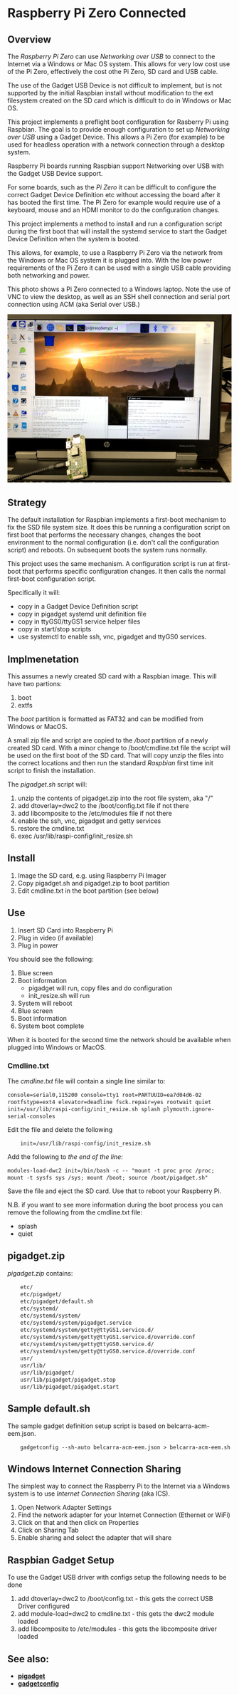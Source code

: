 # Raspberry Pi Zero Connected
## Overview

The *Raspberry Pi Zero* can use *Networking over USB* to connect to the Internet via a Windows or Mac OS system.
This allows for very low cost use of the Pi Zero, effectively the cost othe Pi Zero, SD card and USB cable. 

The use of the Gadget USB Device is not difficult to implement, but is not supported by the
initial Raspbian install without modification to the ext filesystem created on the SD card which is
difficult to do in Windows or Mac OS.

This project implements a preflight boot configuration for Rasberry Pi using Raspbian.
The goal is to provide enough configuration to set up *Networking over USB* using a Gadget Device.
This allows a Pi Zero (for example) to be used for headless operation with a network connection
through a desktop system.

Raspberry Pi boards running Raspbian support Networking over USB with the Gadget USB Device support.

For some boards, such as the *Pi Zero* it can be difficult to configure the correct Gadget Device
Definition etc without accessing the board after it has booted the first time. The Pi Zero for
example would require use of a keyboard, mouse and an HDMI monitor to do the configuration changes.

This project implements a method to install and run a configuration script during the first
boot that will install the systemd service to start the Gadget Device Definition when the system is booted.

This allows, for example, to use a Raspberry Pi Zero via the network from the Windows or
Mac OS system it is plugged into. With the low power requirements of the Pi Zero it can
be used with a single USB cable providing both networking and power.

This photo shows a Pi Zero connected to a Windows laptop. Note the use of VNC
to view the desktop, as well as an SSH shell connection and serial port connection
using ACM (aka Serial over USB.)

![alt text](/img/IMG_2229.jpg "Pi Zero Connected")



## Strategy

The default installation for Raspbian implements a first-boot mechanism to fix the SSD
file system size. It does this be running a configuration script on first boot that performs
the necessary changes, changes the boot environment to the normal configuration (i.e. don't
call the configuration script) and reboots. On subsequent boots the system runs normally.

This project uses the same mechanism. A configuration script is run at first-boot that
performs specific configuration changes. It then calls the normal first-boot configuration script.


Specifically it will:
- copy in a Gadget Device Definition script 
- copy in pigadget systemd unit definition file 
- copy in ttyGS0/ttyGS1 service helper files
- copy in start/stop scripts 
- use systemctl to enable ssh, vnc, pigadget and ttyGS0 services.


## Implmenetation

This assumes a newly created SD card with a Raspbian image. This will have two partions:
1. boot
2. extfs

The *boot* partition is formatted as FAT32 and can be modified from Windows or MacOS.

A small zip file and script are copied to the */boot* partition of a newly created SD card.
With a minor change to /boot/cmdline.txt file the script will be used on the first boot of the SD
card. That will copy unzip the files into the correct locations and then run the standard
*Raspbian* first time init script to finish the installation.

The *pigadget.sh* script will:

1. unzip the contents of pigadget.zip into the root file system, aka "/"
2. add dtoverlay=dwc2 to the /boot/config.txt file if not there
3. add libcomposite to the /etc/modules file if not there
4. enable the ssh, vnc, pigadget and getty services
5. restore the cmdline.txt
6. exec /usr/lib/raspi-config/init_resize.sh


## Install
1. Image the SD card, e.g. using Raspberry Pi Imager
2. Copy pigadget.sh and pigadget.zip to boot partition
2. Edit cmdline.txt in the boot partition (see below)

## Use
1. Insert SD Card into Raspberry Pi
2. Plug in video (if available)
3. Plug in power

You should see the following:
1. Blue screen
2. Boot information
    - pigadget will run, copy files and do configuration
    - init_resize.sh will run
3. System will reboot
4. Blue screen
5. Boot information
6. System boot complete

When it is booted for the second time the network should be available when plugged into Windows or MacOS.

### Cmdline.txt

The *cmdline.txt* file will contain a single line similar to:
```
console=serial0,115200 console=tty1 root=PARTUUID=ea7d04d6-02 rootfstype=ext4 elevator=deadline fsck.repair=yes rootwait quiet init=/usr/lib/raspi-config/init_resize.sh splash plymouth.ignore-serial-consoles
```
Edit the file and delete the following
```
    init=/usr/lib/raspi-config/init_resize.sh
```
Add the following to *the end of the line*:
```
modules-load-dwc2 init=/bin/bash -c -- "mount -t proc proc /proc; mount -t sysfs sys /sys; mount /boot; source /boot/pigadget.sh"
```

Save the file and eject the SD card. Use that to reboot your Raspberry Pi.

N.B. if you want to see more information during the boot process you can remove the following from the cmdline.txt file:
- splash
- quiet

## pigadget.zip

*pigadget.zip* contains:
```
    etc/
    etc/pigadget/
    etc/pigadget/default.sh
    etc/systemd/
    etc/systemd/system/
    etc/systemd/system/pigadget.service
    etc/systemd/system/getty@ttyGS1.service.d/
    etc/systemd/system/getty@ttyGS1.service.d/override.conf
    etc/systemd/system/getty@ttyGS0.service.d/
    etc/systemd/system/getty@ttyGS0.service.d/override.conf
    usr/
    usr/lib/
    usr/lib/pigadget/
    usr/lib/pigadget/pigadget.stop
    usr/lib/pigadget/pigadget.start
```

## Sample default.sh

The sample gadget definition setup script is based on belcarra-acm-eem.json.
```
    gadgetconfig --sh-auto belcarra-acm-eem.json > belcarra-acm-eem.sh
```


## Windows Internet Connection Sharing

The simplest way to connect the Raspberry Pi to the Internet via a Windows system is to use
*Internet Connection Sharing* (aka ICS).

1. Open Network Adapter Settings
2. Find the network adapter for your Internet Connection (Ethernet or WiFi)
3. Click on that and then click on Properties
4. Click on Sharing Tab
5. Enable sharing and select the adapter that will share


## Raspbian Gadget Setup

To use the Gadget USB driver with configs setup the following needs to be done

1. add dtoverlay=dwc2 to /boot/config.txt - this gets the correct USB Driver configured
2. add module-load=dwc2 to cmdline.txt - this gets the dwc2 module loaded
3. add libcomposite to /etc/modules - this gets the libcomposite driver loaded





## See also:

- [**pigadget**](https://github.com/Belcarra/pigadget)
- [**gadgetconfig**](https://github.com/Belcarra/gadgetconfig)


